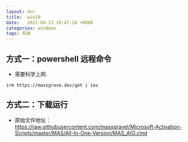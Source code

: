 ```yaml
---
layout: doc
title:  win10
date:   2021-04-23 10:47:28 +0800
categories: windows
tags: 系统
---
```


## 方式一：powershell 远程命令

* 需要科学上网

```
irm https://massgrave.dev/get | iex
```
## 方式二：下载运行

* 原始文件地址：https://raw.githubusercontent.com/massgravel/Microsoft-Activation-Scripts/master/MAS/All-In-One-Version/MAS_AIO.cmd

